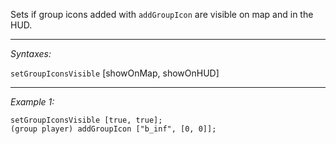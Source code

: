 Sets if group icons added with `addGroupIcon` are visible on map and in the HUD.


---
*Syntaxes:*

`setGroupIconsVisible` [showOnMap, showOnHUD]

---
*Example 1:*

```sqf
setGroupIconsVisible [true, true];
(group player) addGroupIcon ["b_inf", [0, 0]];
```
